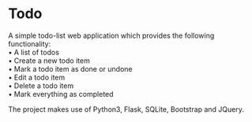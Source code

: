 # Todo

A simple todo-list web application which provides the following functionality:  
• A list of todos  
• Create a new todo item  
• Mark a todo item as done or undone  
• Edit a todo item  
• Delete a todo item  
• Mark everything as completed

The project makes use of Python3, Flask, SQLite, Bootstrap and JQuery.
